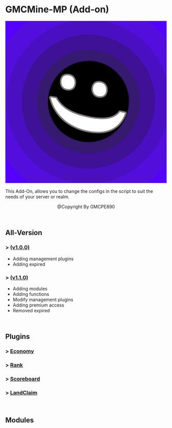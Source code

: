 # GMCMine-MP (Add-on)

![](pack_icon.png?raw=true)

This Add-On, allows you to change the configs in the
script to suit the needs of your server or realm.

<p align="center">@Copyright By GMCPE890</p>

<br />
<h2>All-Version</h2>
<h3>> <a href="./Version/GMCMine-MP%20(v1.0.0).md">(v1.0.0)</a></h3>

- <a>Adding management plugins</a>
- <a>Adding expired</a>

<h3>> <a href="./Version/GMCMine-MP%20(v1.1.0).md">(v1.1.0)</a></h3>

- <a>Adding modules</a>
- <a>Adding functions</a>
- <a>Modify management plugins</a>
- <a>Adding premium access</a>
- <a>Removed expired</a>

<br />
<h2>Plugins</h2>
<h3>> <a href="./Not Found">Economy</a></h3>
<h3>> <a href="./Not Found">Rank</a></h3>
<h3>> <a href="./Not Found">Scoreboard</a></h3>
<h3>> <a href="./Not Found">LandClaim</a></h3>

<br />
<h2>Modules</h2>
